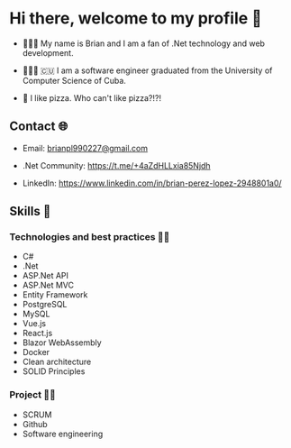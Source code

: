# Hi there, welcome to my profile 👋

- 🧑🏼‍🦲 My name is Brian and I am a fan of .Net technology and web development.

- 👨🏻‍💻 🇨🇺  I am a software engineer graduated from the University of Computer Science of Cuba.

- 🍕 I like pizza. Who can't like pizza?!?!

## Contact 🌐
- Email: brianpl990227@gmail.com

- .Net Community: https://t.me/+4aZdHLLxia85Njdh

- LinkedIn: https://www.linkedin.com/in/brian-perez-lopez-2948801a0/

## Skills 🔧
### Technologies and best practices 👨‍💻
- C#
- .Net
- ASP.Net API
- ASP.Net MVC
- Entity Framework
- PostgreSQL
- MySQL
- Vue.js
- React.js
- Blazor WebAssembly
- Docker
- Clean architecture
- SOLID Principles

### Project 👨‍🏫
- SCRUM
- Github
- Software engineering

<!--
**brianpl990227/brianpl990227** is a ✨ _special_ ✨ repository because its `README.md` (this file) appears on your GitHub profile.

Here are some ideas to get you started:

- 🔭 I’m currently working on ...
- 🌱 I’m currently learning ...
- 👯 I’m looking to collaborate on ...
- 🤔 I’m looking for help with ...
- 💬 Ask me about ...
- 📫 How to reach me: ...
- 😄 Pronouns: ...
- ⚡ Fun fact: ...
-->
